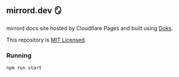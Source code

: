 ## mirrord.dev 🪞

mirrord docs site hosted by Cloudflare Pages and built using [Doks](https://getdoks.org/).

This repository is [MIT Licensed](LICENSE).


### Running
`npm run start`